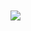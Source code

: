 <div class="galleryRow">

<a class="glightbox" href="https://i.imgur.com/9q28IoI.jpg"><img alt="" class="galleryItem" src="https://i.imgur.com/9q28IoI.jpg"></a>

</div>

<div class="galleryRow">

<a class="glightbox" href="https://i.imgur.com/uQ9mY7C.jpg"><img alt="" class="galleryItem galleryRow3" src="https://i.imgur.com/uQ9mY7C.jpg"></a>

<a class="glightbox" href="https://i.imgur.com/Dpnocls.jpg"><img alt="" class="galleryItem galleryRow3" src="https://i.imgur.com/Dpnocls.jpg"></a>

<a class="glightbox" href="https://i.imgur.com/6hIKuWm.jpg"><img alt="" class="galleryItem galleryRow3" src="https://i.imgur.com/6hIKuWm.jpg"></a>

</div>

<div class="galleryRow">

<a class="glightbox" href="https://i.imgur.com/4jgDJU4.jpg"><img alt="" class="galleryItem galleryRow2" src="https://i.imgur.com/4jgDJU4.jpg"></a>

<a class="glightbox" href="https://i.imgur.com/ozowRCf.jpg"><img alt="" class="galleryItem galleryRow2" src="https://i.imgur.com/ozowRCf.jpg"></a>

</div>

<div class="galleryRow">

<a class="glightbox" href="https://i.imgur.com/58roflv.jpg"><img alt="" class="galleryItem galleryRow2" src="https://i.imgur.com/58roflv.jpg"></a>

<a class="glightbox" href="https://i.imgur.com/PGaP9VL.jpg"><img alt="" class="galleryItem galleryRow2" src="https://i.imgur.com/PGaP9VL.jpg"></a>

</div>


<div class="galleryRow">

<a class="glightbox" href="https://i.imgur.com/V3zpVJq.jpg"><img alt="" class="galleryItem galleryRow2" src="https://i.imgur.com/V3zpVJq.jpg"></a>

<a class="glightbox" href="https://i.imgur.com/fm4Ryrf.jpg"><img alt="" class="galleryItem galleryRow2" src="https://i.imgur.com/fm4Ryrf.jpg"></a>

</div>


![](https://i.imgur.com/4jgDJU4.jpg)